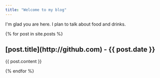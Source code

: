 ```yaml
---
title: "Welcome to my blog"
---
```


I'm glad you are here. I plan to talk about food and drinks.

{% for post in site.posts %}
  <h2>[post.title](http://github.com) - {{ post.date }}</h2>
  <p>{{ post.content }}</p>
{% endfor %}
